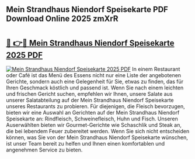 ## Mein Strandhaus Niendorf Speisekarte PDF Download Online 2025 zmXrR

# <h2><a href="http://gc8vdw3.nevu.top/?p=Mein+Strandhaus+Niendorf+Speisekarte">🔗 👉🔴 Mein Strandhaus Niendorf Speisekarte 2025 PDF</a></h2>

[![Mein Strandhaus Niendorf Speisekarte 2025 PDF](https://i.imgur.com/dBaPXMq.png)](http://gc8vdw3.nevu.top/?p=Mein+Strandhaus+Niendorf+Speisekarte)
In einem Restaurant oder Café ist das Menü des Essens nicht nur eine Liste der angebotenen Gerichte, sondern auch eine Gelegenheit für Sie, etwas zu finden, das für Ihren Geschmack köstlich und passend ist. Wenn Sie nach einem leichten und frischen Gericht suchen, empfehlen wir Ihnen, unsere Salate aus unserer Salatabteilung auf der Mein Strandhaus Niendorf Speisekarte unseres Restaurants zu probieren. Für diejenigen, die Fleisch bevorzugen, bieten wir eine Auswahl an Gerichten auf der Mein Strandhaus Niendorf Speisekarte an: Rindfleisch, Schweinefleisch, Huhn und Fisch. Unseren Auserwählten bieten wir Gourmet-Gerichte wie Schaschlik und Steak an, die bei lebendem Feuer zubereitet werden. Wenn Sie sich nicht entscheiden können, was Sie von der Mein Strandhaus Niendorf Speisekarte wünschen, ist unser Team bereit zu helfen und Ihnen einen komfortablen und angenehmen Service zu bieten.
